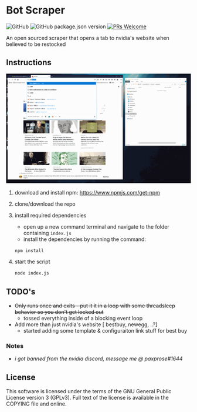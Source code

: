 # Bot Scraper

![GitHub](https://img.shields.io/github/license/paxprose/bot_scraper?style=flat-square)
![GitHub package.json version](https://img.shields.io/github/package-json/v/paxprose/bot_scraper?style=flat-square)
[![PRs Welcome](https://img.shields.io/badge/PRs-welcome-brightgreen.svg?style=flat-square)](http://makeapullrequest.com)

An open sourced scraper that opens a tab to nvidia's website when believed to be restocked

## Instructions

![](./assets/howto.gif)

1. download and install npm: <https://www.npmjs.com/get-npm>

2. clone/download the repo

3. install required dependencies
    - open up a new command terminal and navigate to the folder containing ```index.js```
    - install the dependencies by running the command:

    ```sh
    npm install
    ```

4. start the script

    ```sh
    node index.js
    ```

## TODO's

+ ~~Only runs once and exits - put it it in a loop with some threadsleep behavior so you don't get locked out~~
  + tossed everything inside of a blocking event loop
+ Add more than just nvidia's website [ bestbuy, newegg, ..?]
  + started adding some template & configuraiton link stuff for best buy

### Notes

- _i got banned from the nvidia discord, message me @ paxprose#1644_

## License

This software is licensed under the terms of the GNU General Public License version 3 (GPLv3).
Full text of the license is available in the COPYING file and online.
